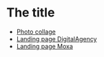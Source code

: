 # The title

- [Photo collage](https://vilya27.github.io/PhotoCollage)
- [Landing page DigitalAgency](https://vilya27.github.io/DigitalAgency/)
- [Landing page Moxa](https://vilya27.github.io/Moxa/)
